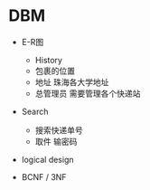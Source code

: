# DBM

- E-R图
  - History
  - 包裹的位置
  - 地址 珠海各大学地址
  - 总管理员 需要管理各个快递站
- Search
  - 搜索快递单号
  - 取件 输密码

- logical design
- BCNF / 3NF
